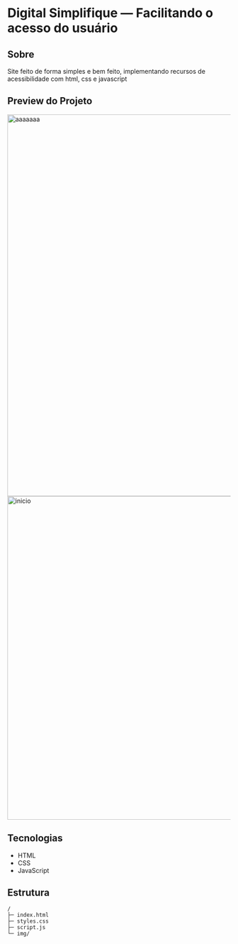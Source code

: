 # Digital Simplifique — Facilitando o acesso do usuário

## Sobre
Site feito de forma simples e bem feito, implementando recursos de acessibilidade com html, css e javascript

## Preview do Projeto
<img width="1239" height="861" alt="aaaaaaa" src="https://github.com/user-attachments/assets/3dfd66c9-2f25-4992-9b1d-6f18b0498da4" />
<img width="1202" height="730" alt="inicio" src="https://github.com/user-attachments/assets/283d77a5-107a-46cc-847f-b3ce7ae0d6db" />

## Tecnologias
- HTML
- CSS
- JavaScript

## Estrutura
```
/
├─ index.html
├─ styles.css
├─ script.js
└─ img/
```
